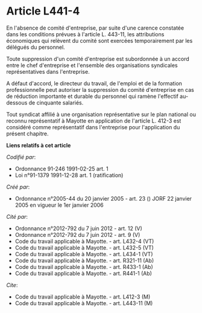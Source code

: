 # Article L441-4

En l'absence de comité d'entreprise, par suite d'une carence constatée dans les conditions prévues à l'article L. 443-11, les
attributions économiques qui relèvent du comité sont exercées temporairement par les délégués du personnel.

Toute suppression d'un comité d'entreprise est subordonnée à un accord entre le chef d'entreprise et l'ensemble des
organisations syndicales représentatives dans l'entreprise.

A défaut d'accord, le directeur du travail, de l'emploi et de la formation professionnelle peut autoriser la suppression du
comité d'entreprise en cas de réduction importante et durable du personnel qui ramène l'effectif au-dessous de cinquante
salariés.

Tout syndicat affilié à une organisation représentative sur le plan national ou reconnu représentatif à Mayotte en
application de l'article L. 412-3 est considéré comme représentatif dans l'entreprise pour l'application du présent chapitre.

**Liens relatifs à cet article**

_Codifié par_:

  - Ordonnance 91-246 1991-02-25 art. 1
  - Loi n°91-1379 1991-12-28 art. 1 (ratification)

_Créé par_:

  - Ordonnance n°2005-44 du 20 janvier 2005 - art. 23 () JORF 22 janvier 2005 en vigueur le 1er janvier 2006

_Cité par_:

  - Ordonnance n°2012-792 du 7 juin 2012 - art. 12 (V)
  - Ordonnance n°2012-792 du 7 juin 2012 - art. 9 (V)
  - Code du travail applicable à Mayotte. - art. L432-4 (VT)
  - Code du travail applicable à Mayotte. - art. L432-5 (VT)
  - Code du travail applicable à Mayotte. - art. L434-1 (VT)
  - Code du travail applicable à Mayotte. - art. R321-11 (Ab)
  - Code du travail applicable à Mayotte. - art. R433-1 (Ab)
  - Code du travail applicable à Mayotte. - art. R441-1 (Ab)

_Cite_:

  - Code du travail applicable à Mayotte. - art. L412-3 (M)
  - Code du travail applicable à Mayotte. - art. L443-11 (M)

